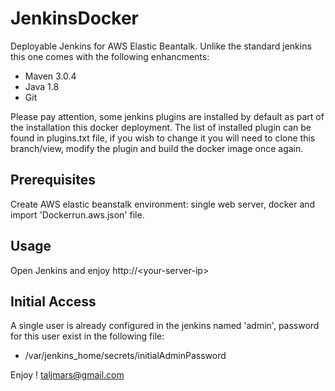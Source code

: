 # JenkinsDocker

Deployable Jenkins for AWS Elastic Beantalk. 
Unlike the standard jenkins this one comes with the following enhancments:
- Maven 3.0.4
- Java 1.8
- Git

Please pay attention, some jenkins plugins are installed by default as part of the installation this docker deployment.
The list of installed plugin can be found in plugins.txt file, if you wish to change it you will need to clone this branch/view, modify the plugin and build the docker image once again.

## Prerequisites
Create AWS elastic beanstalk environment: single web server, docker and import 'Dockerrun.aws.json' file.

## Usage 
Open Jenkins and enjoy http://\<your-server-ip\>

## Initial Access
A single user is already configured in the jenkins named 'admin', password for this user exist in the following file:
- /var/jenkins_home/secrets/initialAdminPassword 

Enjoy !
taljmars@gmail.com
